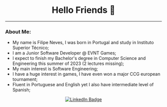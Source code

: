 <h1 align="center">Hello Friends 👋</h1>

--------------------------------

### About Me:

- My name is Filipe Neves, I was born in Portugal and study in Instituto Superior Técnico;
- I am a Junior Software Developer @ EVNT Games;
- I expect to finish my Bachelor's degree in Computer Science and Engineering this summer of 2023 (2 lectures missing);
- My main interest is Software Engineering;
- I have a huge interest in games, I have even won a major CCG european tournament;
- Fluent in Portuguese and English yet I also have intermediate level of Spanish;

<div id="badges" align="center">
  <a href="https://www.linkedin.com/in/filipe-neves-4bb934216/">
    <img src="https://img.shields.io/badge/LinkedIn-blue?style=for-the-badge&logo=linkedin&logoColor=white" alt="LinkedIn Badge"/>
  </a>
</div>

<!--
**Manittas/Manittas** is a ✨ _special_ ✨ repository because its `README.md` (this file) appears on your GitHub profile.

Here are some ideas to get you started:

- 🔭 I’m currently working on ...
- 🌱 I’m currently learning ...
- 👯 I’m looking to collaborate on ...
- 🤔 I’m looking for help with ...
- 💬 Ask me about ...
- 📫 How to reach me: ...
- 😄 Pronouns: ...
- ⚡ Fun fact: ...
-->

